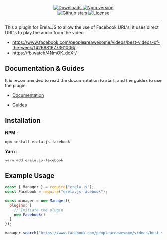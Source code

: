 <div align = "center">
<a href="https://www.npmjs.com/package/erela.js-facebook">
<img src="https://img.shields.io/npm/dw/erela.js-facebook?color=CC3534&logo=npm&style=for-the-badge" alt="Downloads">
</a>

<a href="hhttps://www.npmjs.com/package/erela.js-facebook">
<img src="https://img.shields.io/npm/v/erela.js-facebook?color=red&label=Version&logo=npm&style=for-the-badge" alt="Npm version">
</a>
<br>

<a href="https://github.com/Spiderjockey02/erela.js-facebook">
<img src="https://img.shields.io/github/stars/Spiderjockey02/erela.js-facebook?color=333&logo=github&style=for-the-badge" alt="Github stars">
</a>

<a href="https://github.com/Spiderjockey02/erela.js-facebook/blob/master/LICENSE">
<img src="https://img.shields.io/github/license/Spiderjockey02/erela.js-facebook?color=6e5494&logo=github&style=for-the-badge" alt="License">
</a>
<hr>
</div>
This a plugin for Erela.JS to allow the use of Facebook URL's, it uses direct URL's to play the audio from the video.

- https://www.facebook.com/peopleareawesome/videos/best-videos-of-the-week/1426881677361006/
- https://fb.watch/4NmOK_doX-/

## Documentation & Guides

It is recommended to read the documentation to start, and the guides to use the plugin.

- [Documentation](https://solaris.codes/projects/erelajs/docs/gettingstarted.html#getting-started 'Erela.js Documentation')

- [Guides](https://guides.menudocs.org/topics/erelajs/)

## Installation

**NPM** :
```sh
npm install erela.js-facebook
```

**Yarn** :
```sh
yarn add erela.js-facebook
```

## Example Usage

```javascript
const { Manager } = require("erela.js");
const Facebook = require("erela.js-facebook");

const manager = new Manager({
  plugins: [
    // Initiate the plugin
    new Facebook()
  ]
});

manager.search("https://www.facebook.com/peopleareawesome/videos/best-videos-of-the-week/1426881677361006");
```

